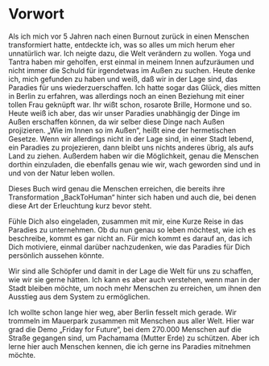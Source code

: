 # Vorwort
Als ich mich vor 5 Jahren nach einen Burnout zurück in einen Menschen transformiert hatte, entdeckte ich, was so alles um mich herum eher unnatürlich war. Ich neigte dazu, die Welt verändern zu wollen. Yoga und Tantra haben mir geholfen, erst einmal in meinem Innen aufzuräumen und nicht immer die Schuld für irgendetwas im Außen zu suchen.
Heute denke ich, mich gefunden zu haben und weiß, daß wir in der Lage sind, das Paradies für uns wiederzuerschaffen. Ich hatte sogar das Glück, dies mitten in Berlin zu erfahren, was allerdings noch an einen Beziehung mit einer tollen Frau geknüpft war. Ihr wißt schon, rosarote Brille, Hormone und so.  
Heute weiß ich aber, das wir unser Paradies unabhängig der Dinge im Außen erschaffen können, da wir selber diese Dinge nach Außen projizieren. 
„Wie im Innen so im Außen“, heißt eine der hermetischen Gesetze. Wenn wir allerdings nicht in der Lage sind, in einer Stadt lebend, ein Paradies zu projezieren, dann bleibt uns nichts anderes übrig, als aufs Land zu ziehen. Außerdem haben wir die Möglichkeit, genau die Menschen dorthin einzuladen, die ebenfalls genau wie wir, wach geworden sind und in und von der Natur leben wollen.  
  
Dieses Buch wird genau die Menschen erreichen, die bereits ihre Transformation „BackToHuman“ hinter sich haben und auch die, bei denen diese Art der Erleuchtung kurz bevor steht.  

Fühle Dich also eingeladen, zusammen mit mir, eine Kurze Reise in das Paradies zu unternehmen. Ob du nun genau so leben möchtest, wie ich es beschreibe, kommt es gar nicht an. Für mich kommt es darauf an, das ich Dich motiviere, einmal darüber nachzudenken, wie das Paradies für Dich persönlich aussehen könnte.  
  
Wir sind alle Schöpfer und damit in der Lage die Welt für uns zu schaffen, wie wir sie gerne hätten. Ich kann es aber auch verstehen, wenn man in der Stadt bleiben möchte, um noch mehr Menschen zu erreichen, um ihnen den Ausstieg aus dem System zu ermöglichen.  
  
Ich wollte schon lange hier weg, aber Berlin fesselt mich gerade. Wir trommeln im Mauerpark zusammen mit Menschen aus aller Welt. Hier war grad die Demo „Friday for Future“, bei dem 270.000 Menschen auf die Straße gegangen sind, um Pachamama (Mutter Erde) zu schützen. Aber ich lerne hier auch Menschen kennen, die ich gerne ins Paradies mitnehmen möchte.